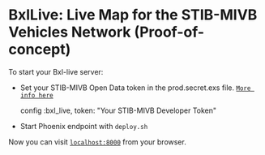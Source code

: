# BxlLive: Live Map for the STIB-MIVB Vehicles Network (Proof-of-concept)

To start your Bxl-live server:
  * Set your STIB-MIVB Open Data token in the prod.secret.exs file. [`More info here`](https://opendata.stib-mivb.be)
    
    config :bxl_live,
      token: "Your STIB-MIVB Developer Token"
      
  * Start Phoenix endpoint with `deploy.sh`

Now you can visit [`localhost:8000`](http://localhost:8000) from your browser.


